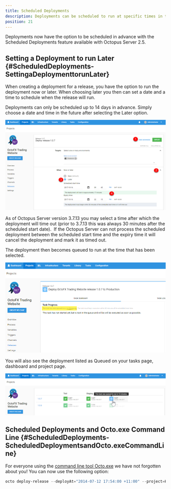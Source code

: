 ```yaml
---
title: Scheduled Deployments
description: Deployments can be scheduled to run at specific times in the future.
position: 21
---
```


Deployments now have the option to be scheduled in advance with the Scheduled Deployments feature available with Octopus Server 2.5.

## Setting a Deployment to run Later {#ScheduledDeployments-SettingaDeploymenttorunLater}

When creating a deployment for a release, you have the option to run the deployment now or later. When choosing later you then can set a date and a time to schedule when the release will run.

Deployments can only be scheduled up to 14 days in advance. Simply choose a date and time in the future after selecting the Later option.

![](/docs/images/3048078/5866224.png "width=500")

As of Octopus Server version 3.7.13 you may select a time after which the deployment will time out (prior to 3.7.13 this was always 30 minutes after the scheduled start date).  If the Octopus Server can not process the scheduled deployment between the scheduled start time and the expiry time it will cancel the deployment and mark it as timed out.

The deployment then becomes queued to run at the time that has been selected.

![](/docs/images/3048078/3277642.png "width=500")

You will also see the deployment listed as Queued on your tasks page, dashboard and project page.

![](/docs/images/3048078/3277641.png "width=500")

## Scheduled Deployments and Octo.exe Command Line {#ScheduledDeployments-ScheduledDeploymentsandOcto.exeCommandLine}

For everyone using the [command line tool Octo.exe](/docs/api-and-integration/octo.exe-command-line/index.md) we have not forgotten about you! You can now use the following option:

```powershell
octo deploy-release --deployAt="2014-07-12 17:54:00 +11:00" --project=HelloWorld --releaseNumber=1.0.0 --deployto=Production --server=http://octopus/api --apiKey=ABCDEF123456
```
